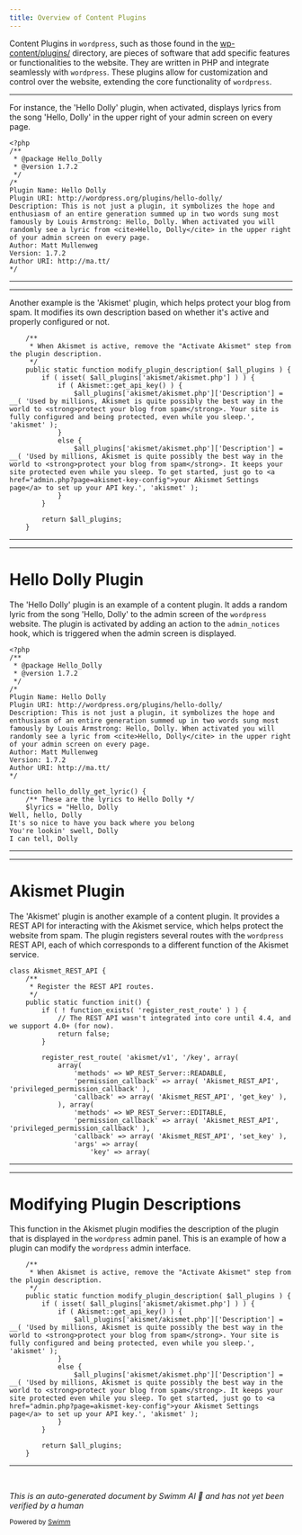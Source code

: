 ```yaml
---
title: Overview of Content Plugins
---
```

Content Plugins in <SwmToken path="/wp-content/plugins/hello.php" pos="8:7:7" line-data="Plugin URI: http://wordpress.org/plugins/hello-dolly/">`wordpress`</SwmToken>, such as those found in the <SwmPath>[wp-content/plugins/](/wp-content/plugins/)</SwmPath> directory, are pieces of software that add specific features or functionalities to the website. They are written in PHP and integrate seamlessly with <SwmToken path="/wp-content/plugins/hello.php" pos="8:7:7" line-data="Plugin URI: http://wordpress.org/plugins/hello-dolly/">`wordpress`</SwmToken>. These plugins allow for customization and control over the website, extending the core functionality of <SwmToken path="/wp-content/plugins/hello.php" pos="8:7:7" line-data="Plugin URI: http://wordpress.org/plugins/hello-dolly/">`wordpress`</SwmToken>.

<SwmSnippet path="/wp-content/plugins/hello.php" line="1">

---

For instance, the 'Hello Dolly' plugin, when activated, displays lyrics from the song 'Hello, Dolly' in the upper right of your admin screen on every page.

```hack
<?php
/**
 * @package Hello_Dolly
 * @version 1.7.2
 */
/*
Plugin Name: Hello Dolly
Plugin URI: http://wordpress.org/plugins/hello-dolly/
Description: This is not just a plugin, it symbolizes the hope and enthusiasm of an entire generation summed up in two words sung most famously by Louis Armstrong: Hello, Dolly. When activated you will randomly see a lyric from <cite>Hello, Dolly</cite> in the upper right of your admin screen on every page.
Author: Matt Mullenweg
Version: 1.7.2
Author URI: http://ma.tt/
*/
```

---

</SwmSnippet>

<SwmSnippet path="/wp-content/plugins/akismet/class.akismet-admin.php" line="1284">

---

Another example is the 'Akismet' plugin, which helps protect your blog from spam. It modifies its own description based on whether it's active and properly configured or not.

```hack
	/**
	 * When Akismet is active, remove the "Activate Akismet" step from the plugin description.
	 */
	public static function modify_plugin_description( $all_plugins ) {
		if ( isset( $all_plugins['akismet/akismet.php'] ) ) {
			if ( Akismet::get_api_key() ) {
				$all_plugins['akismet/akismet.php']['Description'] = __( 'Used by millions, Akismet is quite possibly the best way in the world to <strong>protect your blog from spam</strong>. Your site is fully configured and being protected, even while you sleep.', 'akismet' );
			}
			else {
				$all_plugins['akismet/akismet.php']['Description'] = __( 'Used by millions, Akismet is quite possibly the best way in the world to <strong>protect your blog from spam</strong>. It keeps your site protected even while you sleep. To get started, just go to <a href="admin.php?page=akismet-key-config">your Akismet Settings page</a> to set up your API key.', 'akismet' );
			}
		}

		return $all_plugins;
	}
```

---

</SwmSnippet>

<SwmSnippet path="/wp-content/plugins/hello.php" line="1">

---

# Hello Dolly Plugin

The 'Hello Dolly' plugin is an example of a content plugin. It adds a random lyric from the song 'Hello, Dolly' to the admin screen of the <SwmToken path="/wp-content/plugins/hello.php" pos="8:7:7" line-data="Plugin URI: http://wordpress.org/plugins/hello-dolly/">`wordpress`</SwmToken> website. The plugin is activated by adding an action to the <SwmToken path="/wp-content/plugins/hello.php" pos="68:22:22" line-data="// Now we set that function up to execute when the admin_notices action is called.">`admin_notices`</SwmToken> hook, which is triggered when the admin screen is displayed.

```hack
<?php
/**
 * @package Hello_Dolly
 * @version 1.7.2
 */
/*
Plugin Name: Hello Dolly
Plugin URI: http://wordpress.org/plugins/hello-dolly/
Description: This is not just a plugin, it symbolizes the hope and enthusiasm of an entire generation summed up in two words sung most famously by Louis Armstrong: Hello, Dolly. When activated you will randomly see a lyric from <cite>Hello, Dolly</cite> in the upper right of your admin screen on every page.
Author: Matt Mullenweg
Version: 1.7.2
Author URI: http://ma.tt/
*/

function hello_dolly_get_lyric() {
	/** These are the lyrics to Hello Dolly */
	$lyrics = "Hello, Dolly
Well, hello, Dolly
It's so nice to have you back where you belong
You're lookin' swell, Dolly
I can tell, Dolly
```

---

</SwmSnippet>

<SwmSnippet path="/wp-content/plugins/akismet/class.akismet-rest-api.php" line="3">

---

# Akismet Plugin

The 'Akismet' plugin is another example of a content plugin. It provides a REST API for interacting with the Akismet service, which helps protect the website from spam. The plugin registers several routes with the <SwmToken path="/wp-content/plugins/hello.php" pos="8:7:7" line-data="Plugin URI: http://wordpress.org/plugins/hello-dolly/">`wordpress`</SwmToken> REST API, each of which corresponds to a different function of the Akismet service.

```hack
class Akismet_REST_API {
	/**
	 * Register the REST API routes.
	 */
	public static function init() {
		if ( ! function_exists( 'register_rest_route' ) ) {
			// The REST API wasn't integrated into core until 4.4, and we support 4.0+ (for now).
			return false;
		}

		register_rest_route( 'akismet/v1', '/key', array(
			array(
				'methods' => WP_REST_Server::READABLE,
				'permission_callback' => array( 'Akismet_REST_API', 'privileged_permission_callback' ),
				'callback' => array( 'Akismet_REST_API', 'get_key' ),
			), array(
				'methods' => WP_REST_Server::EDITABLE,
				'permission_callback' => array( 'Akismet_REST_API', 'privileged_permission_callback' ),
				'callback' => array( 'Akismet_REST_API', 'set_key' ),
				'args' => array(
					'key' => array(
```

---

</SwmSnippet>

<SwmSnippet path="/wp-content/plugins/akismet/class.akismet-admin.php" line="1284">

---

# Modifying Plugin Descriptions

This function in the Akismet plugin modifies the description of the plugin that is displayed in the <SwmToken path="/wp-content/plugins/hello.php" pos="8:7:7" line-data="Plugin URI: http://wordpress.org/plugins/hello-dolly/">`wordpress`</SwmToken> admin panel. This is an example of how a plugin can modify the <SwmToken path="/wp-content/plugins/hello.php" pos="8:7:7" line-data="Plugin URI: http://wordpress.org/plugins/hello-dolly/">`wordpress`</SwmToken> admin interface.

```hack
	/**
	 * When Akismet is active, remove the "Activate Akismet" step from the plugin description.
	 */
	public static function modify_plugin_description( $all_plugins ) {
		if ( isset( $all_plugins['akismet/akismet.php'] ) ) {
			if ( Akismet::get_api_key() ) {
				$all_plugins['akismet/akismet.php']['Description'] = __( 'Used by millions, Akismet is quite possibly the best way in the world to <strong>protect your blog from spam</strong>. Your site is fully configured and being protected, even while you sleep.', 'akismet' );
			}
			else {
				$all_plugins['akismet/akismet.php']['Description'] = __( 'Used by millions, Akismet is quite possibly the best way in the world to <strong>protect your blog from spam</strong>. It keeps your site protected even while you sleep. To get started, just go to <a href="admin.php?page=akismet-key-config">your Akismet Settings page</a> to set up your API key.', 'akismet' );
			}
		}

		return $all_plugins;
	}
```

---

</SwmSnippet>

&nbsp;

*This is an auto-generated document by Swimm AI 🌊 and has not yet been verified by a human*

<SwmMeta version="3.0.0" repo-id="Z2l0aHViJTNBJTNBbXl3ZWJzaXRlZGVtbyUzQSUzQWdpbGFkbmF2b3Q=" repo-name="mywebsitedemo"><sup>Powered by [Swimm](https://app.swimm.io/)</sup></SwmMeta>

